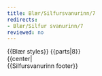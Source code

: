 ```yaml
---
title: Blær/Silfursvanurinn/7
redirects:
- Blær/Silfur svanurinn/7
reviewed: no
---
```

<vocabulary>
</vocabulary>
{{Blær styles}}
{{parts|8}}
<div class="book" data-translate=true data-audio-file="Silfur_svanurinn_07-7.mp3">
{{center|<Audio src="Silfur_svanurinn_07-7.mp3"/>}}

<div class="blaer article">

<div class="article-entry">
  <div class="images-two-up">
    <div class="image-box image-box-half">
      <Image src="Blær_–_Silfur_svanurinn_10928.jpeg"/>
    </div>
    <div class="image-box image-box-half">
      <Image src="Blær_–_Silfur_svanurinn_2956.jpeg"/>
    </div>
  </div>

  <div class="text">
    <div class="p"><strong data-translate=no data-no-audio=true>Sigga:</strong> Svo elska ég að lesa, ég les gjarnan hvenær sem er. Ég er hætt að vinna og get lesið þegar mig langar til þess.&nbsp;</div>
    <div class="p"><strong data-translate=no data-no-audio=true>Birna:</strong> Hver er uppáhalds rithöfundurinn þinn?</div>
    <div class="p"><strong data-translate=no data-no-audio=true>Sigga</strong>: Ég veit það nú ekki, ég er búin að lesa allt eftir Guðrúnu frá Lundi, mér finnst mjög gaman að lesa hana, hún rennur svo vel. Hún byrjaði gömul að skrifa, skrifaði ansi margar bækur, ég held 40 til 50 bækur, ekki á svo löngum
      tíma. Þær urðu allar vinsælar. Ég held ég sé búin að lesa þær allar. En nú er klukkan að verða sex, ég þarf að klæða mig í ballett búninginn, eigum við ekki að vera mættar 20 mínútur í sjö?</div>
    <div class="p"><strong data-translate=no data-no-audio=true>Birna:</strong> Jú, mig minnir það.</div>
  </div>

</div>

</div>

</div>
{{Silfursvanurinn footer}}
